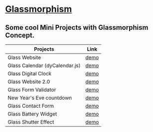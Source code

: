 # [Glassmorphism](https://astrogeek77.github.io/Glassmorphism/)
## Some cool Mini Projects with Glassmorphism Concept.


| Projects      | Link          | 
| ------------- |:-------------:|
|  Glass Website | [demo](https://astrogeek77.github.io/Glassmorphism/Glass_morphisim_website/) |
|  Glass Calendar (dyCalendar.js) | [demo](https://astrogeek77.github.io/Glassmorphism/Calender/) |
|  Glass Digital Clock | [demo](https://astrogeek77.github.io/Glassmorphism/Digital%20Clock/) |
|  Glass Website 2.0 | [demo](https://astrogeek77.github.io/Glassmorphism/Glass%20Website%202.0/) |
|  Glass Form Validator | [demo](https://astrogeek77.github.io/Glassmorphism/form-validator/) |
|  New Year's Eve countdown | [demo](https://astrogeek77.github.io/Glassmorphism/new-year-countdown/) |
|  Glass Contact Form | [demo](https://astrogeek77.github.io/Glassmorphism/Contact%20Form/) |
|  Glass Battery Widget | [demo](https://astrogeek77.github.io/Glassmorphism/Battery%20widget/) |
|  Glass Shutter Effect | [demo](https://astrogeek77.github.io/Glassmorphism/Glass%20Shutter%20Effect/) |
